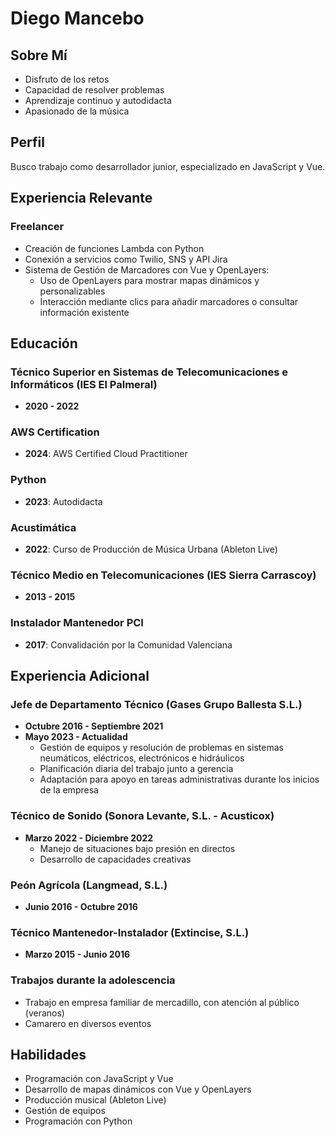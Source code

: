 # Diego Mancebo

## Sobre Mí

- Disfruto de los retos
- Capacidad de resolver problemas
- Aprendizaje continuo y autodidacta
- Apasionado de la música

## Perfil

Busco trabajo como desarrollador junior, especializado en JavaScript y Vue.

## Experiencia Relevante

### Freelancer
- Creación de funciones Lambda con Python
- Conexión a servicios como Twilio, SNS y API Jira
- Sistema de Gestión de Marcadores con Vue y OpenLayers:
  - Uso de OpenLayers para mostrar mapas dinámicos y personalizables
  - Interacción mediante clics para añadir marcadores o consultar información existente


## Educación

### Técnico Superior en Sistemas de Telecomunicaciones e Informáticos (IES El Palmeral)
- **2020 - 2022**

### AWS Certification
- **2024**: AWS Certified Cloud Practitioner

### Python
- **2023**: Autodidacta

### Acustimática
- **2022**: Curso de Producción de Música Urbana (Ableton Live)

### Técnico Medio en Telecomunicaciones (IES Sierra Carrascoy)
- **2013 - 2015**

### Instalador Mantenedor PCI
- **2017**: Convalidación por la Comunidad Valenciana

## Experiencia Adicional

### Jefe de Departamento Técnico (Gases Grupo Ballesta S.L.)
- **Octubre 2016 - Septiembre 2021**
- **Mayo 2023 - Actualidad**
  - Gestión de equipos y resolución de problemas en sistemas neumáticos, eléctricos, electrónicos e hidráulicos
  - Planificación diaria del trabajo junto a gerencia
  - Adaptación para apoyo en tareas administrativas durante los inicios de la empresa

### Técnico de Sonido (Sonora Levante, S.L. - Acusticox)
- **Marzo 2022 - Diciembre 2022**
  - Manejo de situaciones bajo presión en directos
  - Desarrollo de capacidades creativas

### Peón Agrícola (Langmead, S.L.)
- **Junio 2016 - Octubre 2016**

### Técnico Mantenedor-Instalador (Extincise, S.L.)
- **Marzo 2015 - Junio 2016**

### Trabajos durante la adolescencia
- Trabajo en empresa familiar de mercadillo, con atención al público (veranos)
- Camarero en diversos eventos

## Habilidades
- Programación con JavaScript y Vue
- Desarrollo de mapas dinámicos con Vue y OpenLayers
- Producción musical (Ableton Live)
- Gestión de equipos
- Programación con Python


